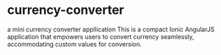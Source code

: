 # currency-converter
a mini currency converter appllication
This is a compact Ionic AngularJS application that empowers users to convert currency seamlessly, accommodating custom values for conversion.
